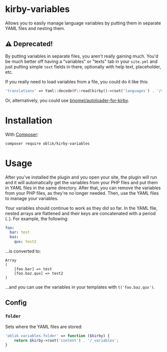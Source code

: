 # kirby-variables

Allows you to easily manage language variables by putting them in separate YAML files and nesting them.

## ⚠ Deprecated!

By putting variables in separate files, you aren't really gaining much. You'd be much better off having a "variables" or "texts" tab in your `site.yml` and just putting simple `text` fields in there, optionally with help text, placeholder, etc.

If you really need to load variables from a file, you could do it like this:

```php
'translations' => Yaml::decode(F::read(kirby()->root('languages') . '/vars/en.yml'))
```

Or, alternatively, you could use [bnomei/autoloader-for-kirby](https://github.com/bnomei/autoloader-for-kirby).

# Installation

With [Composer](https://packagist.org/packages/oblik/kirby-variables):

```
composer require oblik/kirby-variables
```

# Usage

After you've installed the plugin and you open your site, the plugin will run and it will automatically get the variables from your PHP files and put them in YAML files in the same directory. After that, you can remove the variables from your PHP files, as they're no longer needed. Then, use the YAML files to manage your variables.

Your variables should continue to work as they did so far. In the YAML file, nested arrays are flattened and their keys are concatenated with a period (`.`). For example, the following:

```yaml
foo:
  bar: test
  baz:
    qux: test2
```

...is converted to:

```
Array
(
    [foo.bar] => test
    [foo.baz.qux] => test2
)
```

...and you can use the variables in your templates with `t('foo.baz.qux')`.

## Config

### `folder`

Sets where the YAML files are stored:

```php
'oblik.variables.folder' => function ($kirby) {
    return $kirby->root('content') . '/_variables';
}
```
